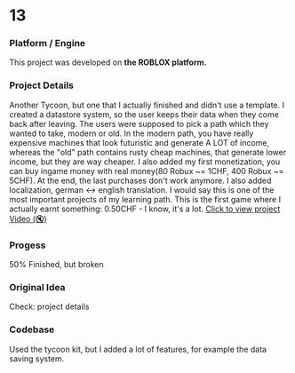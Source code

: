 # 13

### Platform / Engine
This project was developed on **the ROBLOX platform.**

### Project Details
Another Tycoon, but one that I actually finished and didn't use a template. I created a datastore system, so the user keeps their data when they come back after leaving. The users were supposed to pick a path which they wanted to take, modern or old. In the modern path, you have really expensive machines that look futuristic and generate A LOT of income, whereas the "old" path contains rusty cheap machines, that generate lower income, but they are way cheaper. I also added my first monetization, you can buy ingame money with real money(80 Robux ~= 1CHF, 400 Robux ~= 5CHF). At the end, the last purchases don't work anymore. I also added localization, german <-> english translation. I would say this is one of the most important projects of my learning path. This is the first game where I actually earnt something: 0.50CHF - I know, it's a lot.
[Click to view project Video  (🔇)](https://hyper-tech.ch/!videos/SAE/13.mp4)

### Progess
50% Finished, but broken

### Original Idea
Check: project details

### Codebase
Used the tycoon kit, but I added a lot of features, for example the data saving system.